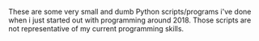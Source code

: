 These are some very small and dumb Python scripts/programs i've done when
i just started out with programming around 2018. Those scripts are not 
representative of my current programming skills.
